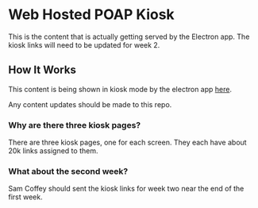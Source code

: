 
# Web Hosted POAP Kiosk

This is the content that is actually getting served by the Electron app.
The kiosk links will need to be updated for week 2.

## How It Works

This content is being shown in kiosk mode by the electron app [here](https://github.com/Momentum-CT/AMEX-USOPEN-poap-kiosk-).

Any content updates should be made to this repo.

### Why are there three kiosk pages?

There are three kiosk pages, one for each screen. They each have about 20k links assigned to them.

### What about the second week?

Sam Coffey should sent the kiosk links for week two near the end of the first week.
